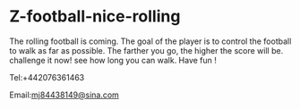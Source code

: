 # Z-football-nice-rolling

The rolling football is coming. The goal of the player is to control the football to walk as far as possible. The farther you go, the higher the score will be.  challenge it now! see how long you can walk.  Have fun !

Tel:+442076361463

Email:mj84438149@sina.com
